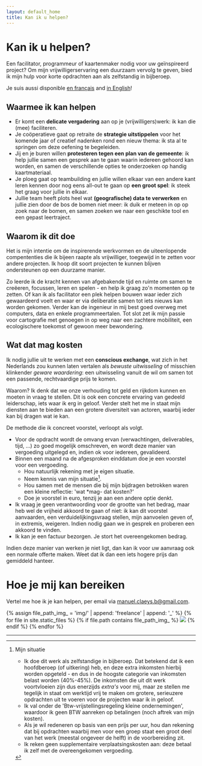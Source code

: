 ```yaml
---
layout: default_home
title: Kan ik u helpen?
---
```

# Kan ik u helpen?

Een facilitator, programmeur of kaartenmaker nodig voor uw geïnspireerd project? Om mijn vrijwilligerservaring een duurzaam vervolg te geven, bied ik mijn hulp voor korte opdrachten aan als zelfstandig in bijberoep.

Je suis aussi disponible <a href="/freelance_fr" class="language">en français</a> and <a href="/freelance" class="language">in English</a>!

## Waarmee ik kan helpen

- Er komt een **delicate vergadering** aan op je (vrijwilligers)werk: ik kan die (mee) faciliteren.
- Je coöperatieve gaat op retraite de **strategie uitstippelen** voor het komende jaar of creatief nadenken rond een nieuw thema: ik sta al te springen om deze oefening te begeleiden.
- Jij en je buren willen **protesteren tegen een plan van de gemeente**: ik help jullie samen een gesprek aan te gaan waarin iedereen gehoord kan worden, en samen de verschillende opties te onderzoeken op handig kaartmateriaal.
- Je ploeg gaat op teambuilding en jullie willen elkaar van een andere kant leren kennen door nog eens all-out te gaan op **een groot spel**: ik steek het graag voor jullie in elkaar.
- Jullie team heeft plots heel wat **(geografische) data te verwerken** en jullie zien door de bos de bomen niet meer: ik duik er meteen in op op zoek naar de bomen, en samen zoeken we naar een geschikte tool en een gepast leertraject.
<!--- Voor een grote facilitatie opdracht zoekt je collectief versterking van een **meertalige, ervaren facilitator**: I'm your guy!-->
<!--- Jullie willen van een klassieke naar een meer **gedeelde bestuursvorm** evolueren: vanuit mijn diverse ervaring exploreer ik mee de mogelijkheden.-->

## Waarom ik dit doe

Het is mijn intentie om de inspirerende werkvormen en de uiteenlopende compententies die ik bijeen raapte als vrijwilliger, toegewijd in te zetten voor andere projecten. Ik hoop dit soort projecten te kunnen blijven ondersteunen op een duurzame manier.

Zo leerde ik de kracht kennen van afgebakende tijd en ruimte om samen te creëeren, focussen, leren en spelen - en help ik graag zo'n momenten op te zetten. Of kan ik als facilitator een plek helpen bouwen waar ieder zich gewaardeerd voelt en waar er via deliberatie samen tot iets nieuws kan worden gekomen. Verder kan de ingenieur in mij best goed overweg met computers, data en enkele programmeertalen. Tot slot zet ik mijn passie voor cartografie met genoegen in op weg naar een zachtere mobiliteit, een ecologischere toekomst of gewoon meer bewondering.

## Wat dat mag kosten

Ik nodig jullie uit te werken met een **conscious exchange**, wat zich in het Nederlands zou kunnen laten vertalen als *bewuste uitwisseling* of misschien klinkender *geware waardering*: een uitwisseling vanuit de wil om samen tot een passende, rechtvaardige prijs te komen.

Waarom? Ik denk dat we onze verhouding tot geld en rijkdom kunnen en moeten in vraag te stellen. Dit is ook een concrete ervaring van gedeeld leiderschap, iets waar ik erg in geloof. Verder stelt het me in staat mijn diensten aan te bieden aan een grotere diversiteit van actoren, waarbij ieder kan bij dragen wat ie kan.

De methode die ik concreet voorstel, verloopt als volgt.

- Voor de opdracht wordt de omvang ervan (verwachtingen, deliverables, tijd, ...) zo goed mogelijk omschreven, en wordt deze manier van vergoeding uitgelegd en, indien ok voor iedereen, gevalideerd.
- Binnen een maand na de afgesproken einddatum doe je een voorstel voor een vergoeding.
    - Hou natuurlijk rekening met je eigen situatie.
    - Neem kennis van mijn situatie[^mysituation].
    - Hou samen met de mensen die bij mijn bijdragen betrokken waren een kleine reflectie: 'wat *mag- dat kosten?'
    - Doe je voorstel in euro, tenzij je aan een andere optie denkt.
- Ik vraag je geen verantwoording voor de grootte van het bedrag, maar heb wel de vrijheid akkoord te gaan of niet: ik kan dit voorstel aanvaarden, een verduidelijkingsvraag stellen, mijn aanvoelen geven of, in extremis, weigeren. Indien nodig gaan we in gesprek en proberen een akkoord te vinden.
- Ik kan je een factuur bezorgen. Je stort het overeengekomen bedrag.
<!--Ik vraag je hierbij een intentie mee te delen: wat betekent dit bedrag?-->

Indien deze manier van werken je niet ligt, dan kan ik voor uw aanvraag ook een normale offerte maken. Weet dat ik dan een iets hogere prijs dan gemiddeld hanteer.

# Hoe je mij kan bereiken

Vertel me hoe ik je kan helpen, per email via <a href="mailto:manuel.claeys.b@gmail.com" class="email">manuel.claeys.b@gmail.com</a>.

<div class="image-box">
{% assign file_path_img_ = 'img/' | append: 'freelance' | append: '_' %}
{% for file in site.static_files %}
    {% if file.path contains file_path_img_ %}
        <img src="{{ file.path }}"/>    
    {% endif %}
{% endfor %}
</div>

---

[^mysituation]: Mijn situatie

    - Ik doe dit werk als zelfstandige in bijberoep. Dat betekend dat ik een hoofdberoep (of uitkering) heb, en deze extra inkomsten hierbij worden opgeteld - en dus in de hoogste categorie van inkomsten belast worden (40%-45%). De inkomsten die uit dit werk voortvloeien zijn dus enerzijds *extra's* voor mij, maar ze stellen me tegelijk in staat om werktijd vrij te maken om grotere, serieuzere opdrachten uit te voeren voor de projecten waar ik in geloof.
    - Ik val onder de 'Btw-vrijstellingsregeling kleine ondernemingen', waardoor ik geen BTW aanreken op betalingen (noch aftrek van mijn kosten).
    - Als je wil redeneren op basis van een prijs per uur, hou dan rekening dat bij opdrachten waarbij men voor een groep staat een groot deel van het werk (meestal ongeveer de helft) in de voorbereiding zit.
    - Ik reken geen supplementaire verplaatsingskosten aan: deze betaal ik zelf met de overeengekomen vergoeding.
